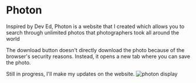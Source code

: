 # Photon
Inspired by Dev Ed, Photon is a website that I created which allows you to search through unlimited photos that photographers took all around the world 

The download button doesn't directly download the photo because of the browser's security reasons. Instead, it opens a new tab where you can save the photo.

Still in progress, I'll make my updates on the website.
![photon display](https://user-images.githubusercontent.com/57688043/147460426-ec331507-f85f-4982-a80c-719566efd9f8.JPG)
